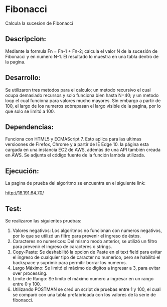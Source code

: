 # Fibonacci
Calcula la sucesion de Fibonacci

## **Descripcion:**

Mediante la formula Fn = Fn-1 + Fn-2; calcula el valor N de la sucesión de Fibonacci y en numero N-1.
El resultado lo muestra en una tabla dentro de la pagina.

## **Desarrollo:**

Se utilizaron tres metodos para el calculo; un metodo recursivo el cual ocupa demasiado recursos y solo funciona bien hasta N=40; y un metodo loop el cual funciona para valores mucho mayores. Sin embargo a partir de 100, el largo de los numeros sobrepasan el largo visible de la pagina, por lo que solo se limitó a 100.

## **Dependencias:**

Funciona con HTML5 y ECMAScript 7. Esto aplica para las ultimas versioones de Firefox, Chrome y a partir de IE Edge 10.
la página esta cargada en una instancia EC2 de AWS, además de una API también creada en AWS. Se adjunta el código fuente de la función lambda utilizada.

## Ejecución:

La pagina de prueba del algoritmo se encuentra en el siguiente link:

http://18.191.64.70/


## Test:

Se realizaron las siguientes pruebas:

1. Valores negativos: Los algoritmos no funcionan con numeros negativos, por lo que se utilizó un filtro para prevenir el ingreso de éstos.
1. Caracteres no numericos: Del mismo modo anterior, se utilizó un filtro para prevenir el ingreso de caracteres o strings.
1. Copy-Paste: Se deshabilitó la opcion de Paste en el text field para evitar el ingreso de cualquier tipo de caracter no numerico, pero se habilitó el backspace y suprimir para permitir borrar los numeros.
1. Largo Máximo: Se limitó el máximo de digitos a ingresar a 3, para evitar over processing.
1. Límite de Rango: Se limitó el máximo numero a ingresar en un rango entre 0 y 100. 
1. Utilizando POSTMAN se creó un script de pruebas entre 1 y 100, el cual se comparó con una tabla prefabricada con los valores de la serie de fibonacci. 
